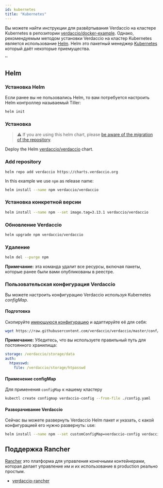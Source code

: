 ```yaml
---
id: kubernetes
title: "Kubernetes"
---
```


 Вы можете найти инструкции для развёртывания Verdaccio на кластере Kubernetes в репозитории [verdaccio/docker-example](https://github.com/verdaccio/docker-examples/tree/master/kubernetes-example). Однако, рекомендуемым методом установки Verdaccio на кластер Kubernetes является использование [Helm](https://helm.sh). Helm это пакетный менеджер [Kubernetes](https://kubernetes.io) который даёт некоторые приемущества.

<div id="codefund">''</div>

## Helm

### Установка Helm

Если ранее вы не пользовались Helm, то вам потребуется настроить Helm контроллер называемый Tiller:

```bash
helm init
```

### Установка

> ⚠️ If you are using this helm chart, please [be aware of the migration of the repository](https://github.com/verdaccio/verdaccio/issues/1767).

Deploy the Helm [verdaccio/verdaccio](https://github.com/verdaccio/charts) chart.

### Add repository

    helm repo add verdaccio https://charts.verdaccio.org
    

In this example we use `npm` as release name:

```bash
helm install --name npm verdaccio/verdaccio
```

### Установка конкретной версии

```bash
helm install --name npm --set image.tag=3.13.1 verdaccio/verdaccio
```

### Обновление Verdaccio

```bash
helm upgrade npm verdaccio/verdaccio
```

### Удаление

```bash
helm del --purge npm
```

**Примечание:** эта команда удалит все ресурсы, включая пакеты, которые ранее были вами опубликованы в реестре.

### Пользовательская конфигурация Verdaccio

Вы можете настроить конфигурацию Verdaccio используя Kubernetes *configMap*.

#### Подготовка

Скопируйте [имеющуюся конфигурацию](https://github.com/verdaccio/verdaccio/blob/master/conf/docker.yaml) и адаптируйте её для себя:

```bash
wget https://raw.githubusercontent.com/verdaccio/verdaccio/master/conf/docker.yaml -O config.yaml
```

**Примечание:** Убедитесь, что вы используете правильный путь для постоянного хранилища:

```yaml
storage: /verdaccio/storage/data
auth:
  htpasswd:
    file: /verdaccio/storage/htpasswd
```

#### Применение configMap

Для применения `configMap` к нашему кластеру

```bash
kubectl create configmap verdaccio-config --from-file ./config.yaml
```

#### Разворачивание Verdaccio

Сейчас вы можете развернуть Verdaccio Helm пакет и указать, с какой конфигурацией его нужно развернуть: use:

```bash
helm install --name npm --set customConfigMap=verdaccio-config verdaccio/verdaccio
```

## Поддержка Rancher

[Rancher](http://rancher.com/) это платформа для управления конечными контейнерами, которая делает управление им и их использование в production реально простым.

* [verdaccio-rancher](https://github.com/lgaticaq/verdaccio-rancher)